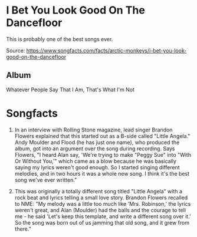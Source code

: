 # I Bet You Look Good On The Dancefloor

This is probably one of the best songs ever.

Source: https://www.songfacts.com/facts/arctic-monkeys/i-bet-you-look-good-on-the-dancefloor

## Album

 Whatever People Say That I Am, That's What I'm Not

# Songfacts

1. In an interview with Rolling Stone magazine, lead singer Brandon Flowers explained that this started out as a B-side called "Little Angela." Andy Moulder and Flood (he has just one name), who produced the album, got into an argument over the song during recording. Says Flowers, "I heard Alan say, 'We're trying to make "Peggy Sue" into "With Or Without You,'" which came as a blow because he was basically saying my lyrics weren't good enough. So I started singing different melodies, and in two hours it was a whole new song. I think it's the best song we've ever written."

2. This was originally a totally different song titled "Little Angela" with a rock beat and lyrics telling a small love story. Brandon Flowers recalled to NME: "My melody was a little too much like 'Mrs. Robinson,' the lyrics weren't great, and Alan (Moulder) had the balls and the courage to tell me - he said 'Let's keep this template, and write a different song over it.' So the song was born out of us jamming that old song, and it grew from there."
